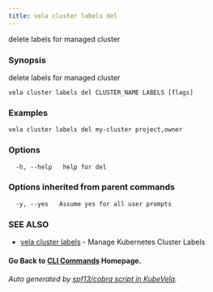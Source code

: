 ```yaml
---
title: vela cluster labels del
---
```


delete labels for managed cluster

### Synopsis

delete labels for managed cluster

```
vela cluster labels del CLUSTER_NAME LABELS [flags]
```

### Examples

```
vela cluster labels del my-cluster project,owner
```

### Options

```
  -h, --help   help for del
```

### Options inherited from parent commands

```
  -y, --yes   Assume yes for all user prompts
```

### SEE ALSO

* [vela cluster labels](vela_cluster_labels)	 - Manage Kubernetes Cluster Labels

#### Go Back to [CLI Commands](vela) Homepage.


###### Auto generated by [spf13/cobra script in KubeVela](https://github.com/kubevela/kubevela/tree/master/hack/docgen).
